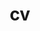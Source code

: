 ---
layout: none
permalink: /cv/
title: cv
nav: true
nav_order: 2
redirect_to: /assets/pdf/CV_CamilaGalindo.pdf
---